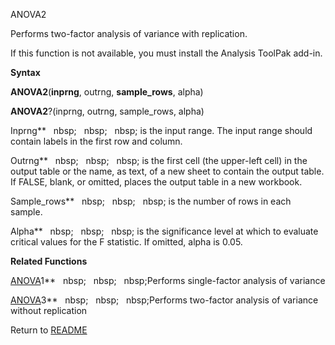 ANOVA2

Performs two-factor analysis of variance with replication.

If this function is not available, you must install the Analysis ToolPak
add-in.

**Syntax**

**ANOVA2**(**inprng**, outrng, **sample\_rows**, alpha)

**ANOVA2**?(inprng, outrng, sample\_rows, alpha)

Inprng**&nbsp;&nbsp;&nbsp;nbsp;&nbsp;&nbsp;&nbsp;nbsp;&nbsp;&nbsp;&nbsp;nbsp;&nbsp;is the input range. The input range should
contain labels in the first row and column.

Outrng**&nbsp;&nbsp;&nbsp;nbsp;&nbsp;&nbsp;&nbsp;nbsp;&nbsp;&nbsp;&nbsp;nbsp;&nbsp;is the first cell (the upper-left cell) in
the output table or the name, as text, of a new sheet to contain the
output table. If FALSE, blank, or omitted, places the output table in a
new workbook.

Sample\_rows**&nbsp;&nbsp;&nbsp;nbsp;&nbsp;&nbsp;&nbsp;nbsp;&nbsp;&nbsp;&nbsp;nbsp;&nbsp;is the number of rows in each
sample.

Alpha**&nbsp;&nbsp;&nbsp;nbsp;&nbsp;&nbsp;&nbsp;nbsp;&nbsp;&nbsp;&nbsp;nbsp;&nbsp;is the significance level at which to
evaluate critical values for the F statistic. If omitted, alpha is 0.05.

**Related Functions**

[ANOVA](ANOVA.md)1**&nbsp;&nbsp;&nbsp;nbsp;&nbsp;&nbsp;&nbsp;nbsp;&nbsp;&nbsp;&nbsp;nbsp;Performs single-factor analysis of variance

[ANOVA](ANOVA.md)3**&nbsp;&nbsp;&nbsp;nbsp;&nbsp;&nbsp;&nbsp;nbsp;&nbsp;&nbsp;&nbsp;nbsp;Performs two-factor analysis of variance without
replication



Return to [README](README.md)

